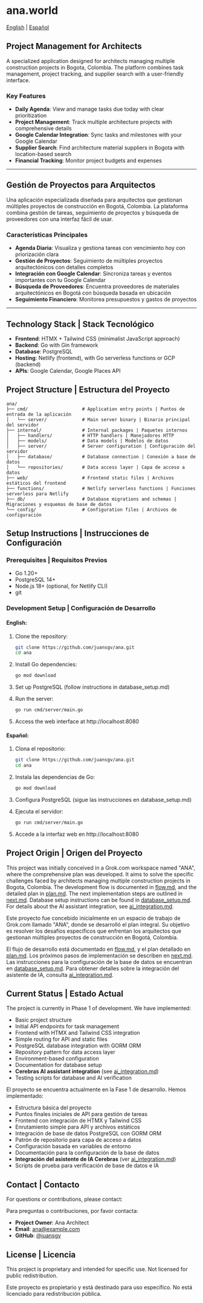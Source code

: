 # ana.world

[English](#english) | [Español](#español)

<a name="english"></a>
## Project Management for Architects

A specialized application designed for architects managing multiple construction projects in Bogota, Colombia. The platform combines task management, project tracking, and supplier search with a user-friendly interface.

### Key Features

- **Daily Agenda**: View and manage tasks due today with clear prioritization
- **Project Management**: Track multiple architecture projects with comprehensive details
- **Google Calendar Integration**: Sync tasks and milestones with your Google Calendar
- **Supplier Search**: Find architecture material suppliers in Bogota with location-based search
- **Financial Tracking**: Monitor project budgets and expenses

---

<a name="español"></a>
## Gestión de Proyectos para Arquitectos

Una aplicación especializada diseñada para arquitectos que gestionan múltiples proyectos de construcción en Bogotá, Colombia. La plataforma combina gestión de tareas, seguimiento de proyectos y búsqueda de proveedores con una interfaz fácil de usar.

### Características Principales

- **Agenda Diaria**: Visualiza y gestiona tareas con vencimiento hoy con priorización clara
- **Gestión de Proyectos**: Seguimiento de múltiples proyectos arquitectónicos con detalles completos
- **Integración con Google Calendar**: Sincroniza tareas y eventos importantes con tu Google Calendar
- **Búsqueda de Proveedores**: Encuentra proveedores de materiales arquitectónicos en Bogotá con búsqueda basada en ubicación
- **Seguimiento Financiero**: Monitorea presupuestos y gastos de proyectos

---

## Technology Stack | Stack Tecnológico

- **Frontend**: HTMX + Tailwind CSS (minimalist JavaScript approach)
- **Backend**: Go with Gin framework
- **Database**: PostgreSQL
- **Hosting**: Netlify (frontend), with Go serverless functions or GCP (backend)
- **APIs**: Google Calendar, Google Places API

## Project Structure | Estructura del Proyecto

```
ana/
├── cmd/                    # Application entry points | Puntos de entrada de la aplicación
│   └── server/             # Main server binary | Binario principal del servidor
├── internal/               # Internal packages | Paquetes internos
│   ├── handlers/           # HTTP handlers | Manejadores HTTP
│   ├── models/             # Data models | Modelos de datos
│   ├── server/             # Server configuration | Configuración del servidor
│   ├── database/           # Database connection | Conexión a base de datos
│   └── repositories/       # Data access layer | Capa de acceso a datos
├── web/                    # Frontend static files | Archivos estáticos del frontend
├── functions/              # Netlify serverless functions | Funciones serverless para Netlify
├── db/                     # Database migrations and schemas | Migraciones y esquemas de base de datos
└── config/                 # Configuration files | Archivos de configuración
```

## Setup Instructions | Instrucciones de Configuración

### Prerequisites | Requisitos Previos

- Go 1.20+ 
- PostgreSQL 14+
- Node.js 18+ (optional, for Netlify CLI)
- git

### Development Setup | Configuración de Desarrollo

#### English:

1. Clone the repository:
   ```bash
   git clone https://github.com/juansgv/ana.git
   cd ana
   ```

2. Install Go dependencies:
   ```bash
   go mod download
   ```
3. Set up PostgreSQL (follow instructions in database_setup.md)

4. Run the server:
   ```bash
   go run cmd/server/main.go
   ```

5. Access the web interface at http://localhost:8080

#### Español:

1. Clona el repositorio:
   ```bash
   git clone https://github.com/juansgv/ana.git
   cd ana
   ```

2. Instala las dependencias de Go:
   ```bash
   go mod download
   ```
3. Configura PostgreSQL (sigue las instrucciones en database_setup.md)

4. Ejecuta el servidor:
   ```bash
   go run cmd/server/main.go
   ```

5. Accede a la interfaz web en http://localhost:8080

## Project Origin | Origen del Proyecto

This project was initially conceived in a Grok.com workspace named "ANA", where the comprehensive plan was developed. It aims to solve the specific challenges faced by architects managing multiple construction projects in Bogota, Colombia.
The development flow is documented in [flow.md](flow.md), and the detailed plan in [plan.md](plan.md). The next implementation steps are outlined in [next.md](next.md). Database setup instructions can be found in [database_setup.md](database_setup.md). For details about the AI assistant integration, see [ai_integration.md](ai_integration.md).

Este proyecto fue concebido inicialmente en un espacio de trabajo de Grok.com llamado "ANA", donde se desarrolló el plan integral. Su objetivo es resolver los desafíos específicos que enfrentan los arquitectos que gestionan múltiples proyectos de construcción en Bogotá, Colombia.

El flujo de desarrollo está documentado en [flow.md](flow.md), y el plan detallado en [plan.md](plan.md). Los próximos pasos de implementación se describen en [next.md](next.md). Las instrucciones para la configuración de la base de datos se encuentran en [database_setup.md](database_setup.md). Para obtener detalles sobre la integración del asistente de IA, consulta [ai_integration.md](ai_integration.md).

## Current Status | Estado Actual

The project is currently in Phase 1 of development. We have implemented:

- Basic project structure
- Initial API endpoints for task management
- Frontend with HTMX and Tailwind CSS integration
- Simple routing for API and static files
- PostgreSQL database integration with GORM ORM
- Repository pattern for data access layer
- Environment-based configuration
- Documentation for database setup
- **Cerebras AI assistant integration** (see [ai_integration.md](ai_integration.md))
- Testing scripts for database and AI verification

El proyecto se encuentra actualmente en la Fase 1 de desarrollo. Hemos implementado:

- Estructura básica del proyecto
- Puntos finales iniciales de API para gestión de tareas
- Frontend con integración de HTMX y Tailwind CSS
- Enrutamiento simple para API y archivos estáticos
- Integración de base de datos PostgreSQL con GORM ORM
- Patrón de repositorio para capa de acceso a datos
- Configuración basada en variables de entorno
- Documentación para la configuración de la base de datos
- **Integración del asistente de IA Cerebras** (ver [ai_integration.md](ai_integration.md))
- Scripts de prueba para verificación de base de datos e IA

## Contact | Contacto

For questions or contributions, please contact:

Para preguntas o contribuciones, por favor contacta:

- **Project Owner**: Ana Architect
- **Email**: [ana@example.com](mailto:ana@example.com)
- **GitHub**: [@juansgv](https://github.com/juansgv)

## License | Licencia

This project is proprietary and intended for specific use. Not licensed for public redistribution.

Este proyecto es propietario y está destinado para uso específico. No está licenciado para redistribución pública.

